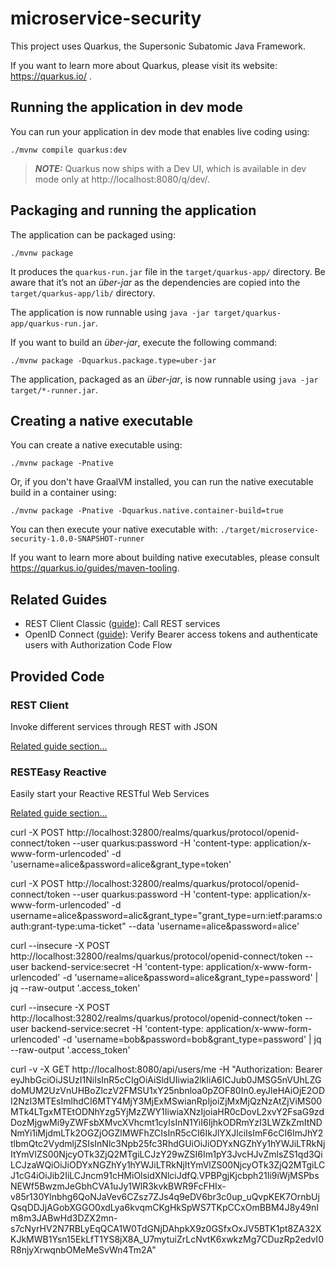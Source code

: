 # microservice-security

This project uses Quarkus, the Supersonic Subatomic Java Framework.

If you want to learn more about Quarkus, please visit its website: https://quarkus.io/ .

## Running the application in dev mode

You can run your application in dev mode that enables live coding using:
```shell script
./mvnw compile quarkus:dev
```

> **_NOTE:_**  Quarkus now ships with a Dev UI, which is available in dev mode only at http://localhost:8080/q/dev/.

## Packaging and running the application

The application can be packaged using:
```shell script
./mvnw package
```
It produces the `quarkus-run.jar` file in the `target/quarkus-app/` directory.
Be aware that it’s not an _über-jar_ as the dependencies are copied into the `target/quarkus-app/lib/` directory.

The application is now runnable using `java -jar target/quarkus-app/quarkus-run.jar`.

If you want to build an _über-jar_, execute the following command:
```shell script
./mvnw package -Dquarkus.package.type=uber-jar
```

The application, packaged as an _über-jar_, is now runnable using `java -jar target/*-runner.jar`.

## Creating a native executable

You can create a native executable using:
```shell script
./mvnw package -Pnative
```

Or, if you don't have GraalVM installed, you can run the native executable build in a container using:
```shell script
./mvnw package -Pnative -Dquarkus.native.container-build=true
```

You can then execute your native executable with: `./target/microservice-security-1.0.0-SNAPSHOT-runner`

If you want to learn more about building native executables, please consult https://quarkus.io/guides/maven-tooling.

## Related Guides

- REST Client Classic ([guide](https://quarkus.io/guides/rest-client)): Call REST services
- OpenID Connect ([guide](https://quarkus.io/guides/security-openid-connect)): Verify Bearer access tokens and authenticate users with Authorization Code Flow

## Provided Code

### REST Client

Invoke different services through REST with JSON

[Related guide section...](https://quarkus.io/guides/rest-client)

### RESTEasy Reactive

Easily start your Reactive RESTful Web Services

[Related guide section...](https://quarkus.io/guides/getting-started-reactive#reactive-jax-rs-resources)

curl -X POST http://localhost:32800/realms/quarkus/protocol/openid-connect/token --user quarkus:password -H 'content-type: application/x-www-form-urlencoded' -d 'username=alice&password=alice&grant_type=token'

curl -X POST http://localhost:32800/realms/quarkus/protocol/openid-connect/token --user quarkus:password -H 'content-type: application/x-www-form-urlencoded' -d username=alice&password=alic&grant_type="grant_type=urn:ietf:params:oauth:grant-type:uma-ticket" --data 'username=alice&password=alice'

 curl --insecure -X POST http://localhost:32800/realms/quarkus/protocol/openid-connect/token --user backend-service:secret -H 'content-type: application/x-www-form-urlencoded' -d 'username=alice&password=alice&grant_type=password' | jq --raw-output '.access_token'


 curl --insecure -X POST http://localhost:32802/realms/quarkus/protocol/openid-connect/token --user backend-service:secret -H 'content-type: application/x-www-form-urlencoded' -d 'username=bob&password=bob&grant_type=password' | jq --raw-output '.access_token'

 curl -v -X GET http://localhost:8080/api/users/me -H "Authorization: Bearer eyJhbGciOiJSUzI1NiIsInR5cCIgOiAiSldUIiwia2lkIiA6ICJub0JMSG5nVUhLZGdoMUM2UzVnUHBoZlczV2FMSU1xY25nbnloa0pZOF80In0.eyJleHAiOjE2ODI2NzI3MTEsImlhdCI6MTY4MjY3MjExMSwianRpIjoiZjMxMjQzNzAtZjViMS00MTk4LTgxMTEtODNhYzg5YjMzZWY1IiwiaXNzIjoiaHR0cDovL2xvY2FsaG9zdDozMjgwMi9yZWFsbXMvcXVhcmt1cyIsInN1YiI6IjhkODRmYzI3LWZkZmItNDNmYi1iMjdmLTk2OGZjOGZlMWFhZCIsInR5cCI6IkJlYXJlciIsImF6cCI6ImJhY2tlbmQtc2VydmljZSIsInNlc3Npb25fc3RhdGUiOiJiODYxNGZhYy1hYWJiLTRkNjItYmVlZS00NjcyOTk3ZjQ2MTgiLCJzY29wZSI6Im1pY3JvcHJvZmlsZS1qd3QiLCJzaWQiOiJiODYxNGZhYy1hYWJiLTRkNjItYmVlZS00NjcyOTk3ZjQ2MTgiLCJ1cG4iOiJib2IiLCJncm91cHMiOlsidXNlciJdfQ.VPBPgjKjcbph21Ii9iWjMSPbsNEWf5BwzmJeGbhCVA1uJy1WlR3kvkBWR9FcFHIx-v85r130Ylnbhg6QoNJaVev6CZsz7ZJs4q9eDV6br3c0up_uQvpKEK7OrnbUjQsqDDJjAGobXGGO0xdLya6kvqmCKgHkSpWS7TKpCCxOmBBM4J8y49nIm8m3JABwHd3DZX2mn-s7cNyrHV2N7RBLyEqQCA1W0TdGNjDAhpkX9z0GSfxOxJV5BTK1pt8ZA32XKJkMWB1Ysn15EkLfT1YS8jX8A_U7mytuiZrLcNvtK6xwkzMg7CDuzRp2edvI0R8njyXrwqnbOMeMeSvWn4Tm2A"